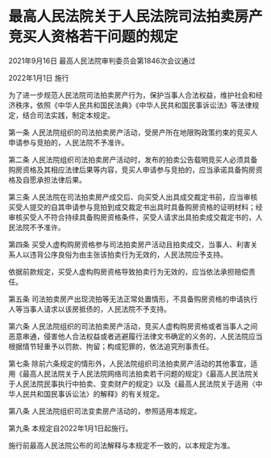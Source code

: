 # 最高人民法院关于人民法院司法拍卖房产竞买人资格若干问题的规定

2021年9月16日 最高人民法院审判委员会第1846次会议通过

2022年1月1日 施行

为了进一步规范人民法院司法拍卖房产行为，保护当事人合法权益，维护社会和经济秩序，依照《中华人民共和国民法典》《中华人民共和国民事诉讼法》等法律规定，结合司法实践，制定本规定。

第一条 人民法院组织的司法拍卖房产活动，受房产所在地限购政策约束的竞买人申请参与竞拍的，人民法院不予准许。

第二条 人民法院组织司法拍卖房产活动时，发布的拍卖公告载明竞买人必须具备购房资格及其相应法律后果等内容，竞买人申请参与竞拍的，应当承诺具备购房资格及自愿承担法律后果。

第三条 人民法院在司法拍卖房产成交后、向买受人出具成交裁定书前，应当审核买受人提交的自其申请参与竞拍到成交裁定书出具时具备购房资格的证明材料；经审核买受人不符合持续具备购房资格条件，买受人请求出具拍卖成交裁定书的，人民法院不予准许。

第四条 买受人虚构购房资格参与司法拍卖房产活动且拍卖成交，当事人、利害关系人以违背公序良俗为由主张该拍卖行为无效的，人民法院应予支持。

依据前款规定，买受人虚构购房资格导致拍卖行为无效的，应当依法承担赔偿责任。

第五条 司法拍卖房产出现流拍等无法正常处置情形，不具备购房资格的申请执行人等当事人请求以该房抵债的，人民法院不予支持。

第六条 人民法院组织的司法拍卖房产活动，竞买人虚构购房资格或者当事人之间恶意串通，侵害他人合法权益或者逃避履行法律文书确定的义务的，人民法院应当根据情节轻重予以罚款、拘留；构成犯罪的，依法追究刑事责任。

第七条 除前六条规定的情形外，人民法院组织司法拍卖房产活动的其他事宜，适用《最高人民法院关于人民法院网络司法拍卖若干问题的规定》《最高人民法院关于人民法院民事执行中拍卖、变卖财产的规定》以及《最高人民法院关于适用〈中华人民共和国民事诉讼法〉的解释》的有关规定。

第八条 人民法院组织司法变卖房产活动的，参照适用本规定。

第九条 本规定自2022年1月1日起施行。

施行前最高人民法院公布的司法解释与本规定不一致的，以本规定为准。
